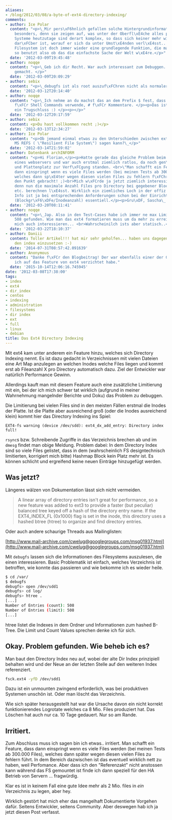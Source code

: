 ```yaml
---
aliases:
- /blog/2012/03/08/a-byte-of-ext4-directory-indexing/
comments:
- author: Ice Polar
  content: "<p>\_Mir pers\xF6hnlich gefallen solche Hintergrundinformationen ganz
    besonders, denn sie zeigen auf, was unter der Oberfl\xE4che alles passiert. Die
    Systeme heutzutage sind derart komplex, so dass sich keiner mehr wirklich im Klaren
    dar\xFCber ist, worauf er sich da unter Umst\xE4nden verl\xE4sst... Und so ein
    Filesystem ist doch immer wieder eine grundlegende Funktion, die man einfach mal
    so benutzt also ob das die einfachste Sache der Welt w\xE4re.</p>"
  date: '2012-03-09T19:45:48'
- author: noqqe
  content: "<p>\_Geb ich dir Recht. War auch interessant zum Debuggen. Hat Spa\xDF
    gemacht. </p>"
  date: '2012-03-09T20:09:29'
- author: sebix
  content: "<p>\_debugfs ist als root auszuf\xFChren nicht als normaler User</p>"
  date: '2012-03-12T20:14:40'
- author: noqqe
  content: "<p>\_Ich nehme an du machst das an dem Prefix $ fest, dass ich als Identifier
    f\xFCr Shell Commands verwende, # f\xFCr Kommentare. </p><p>Das ist jedenfalls
    ein Trugschluss :) </p><p></p>"
  date: '2012-03-12T20:17:59'
- author: sebix
  content: <p>Du hast vollkommen recht ;)</p>
  date: '2012-03-13T12:34:27'
- author: Ice Polar
  content: "<p>Ob jemand einmal etwas zu den Unterschieden zwischen ext4 und dem neuen
    MS REFS ( \"Resilient File System\") sagen kann?\_</p>"
  date: '2012-03-14T21:59:02'
- author: Datenbank archINFORM
  content: "<p>Hi Florian,</p><p>Hatte gerade das gleiche Problem beim zwischencache
    eines webservers und war auch erstmal ziemlich ratlos, da noch gen\xFCgend Inodes
    und Plattenplatz zur Verf\xFCgung standen. <br>\"Man schafft ein Feature,<br>dass
    dann einspringt wenn es viele Files werden (bei meinen Tests ab 300.000<br>Files),
    welches dann sp\xE4ter wegen diesen vielen Files zu fehlern f\xFChrt.\" gut auf
    den Punkt gebracht! ;)<br>Mich w\xFCrde ja jetzt ziemlich interessieren, wie sich
    denn nun die maximale Anzahl Files pro Directory bei gegebener Blockgr\xF6\xDFe,
    etc. berechnen l\xE4sst. Wirklich ein ziemliches Loch in der offiz. Doku. Diese
    Info ist ja bei entsprechenden Anforderungen schon bei der Einrichtung der Partition
    (Blockgr\xF6\xDFe/Inodeanzahl) essentiell.</p><p>Gru\xDF, Sascha\_ \_ </p>"
  date: '2012-03-20T08:11:41'
- author: noqqe
  content: "<p>\_Jap. Also in den Test-Cases habe ich immer ne max Limit Count von
    508 gefunden. Wie man das ext4 formatieren muss um da mehr zu erreichen w\xFCrde
    mich auch interessieren... <br>Wahrscheinilch ists aber statisch..</p>"
  date: '2012-03-22T18:10:37'
- author: Daniii
  content: Toller Artikel!!! hat mir sehr geholfen... haben uns dagegen entschieden
    den index einzusetzen :-)
  date: '2014-07-31T08:57:42.091639'
- author: Anonymous
  content: "Danke f\xFCr den Blogbeitrag! Der war ebenfalls einer der Gr\xFCnde, wodurch
    ich auf das Feature von ext4 verzichtet habe."
  date: '2015-10-14T12:06:16.745945'
date: '2012-03-08T17:38:00'
tags:
- index
- ext4
- dir_index
- centos
- indexing
- administration
- filesystems
- dir index
- ext
- full
- linux
- debian
title: Das Ext4 Directory Indexing
---
```


Mit ext4 kam unter anderem ein Feature hinzu, welches sich Directory Indexing
nennt. Es ist dazu gedacht in Verzeichnissen mit vielen Dateien eine Art Map
anzulegen an welchen Inodes welche Files liegen und kommt erst ab Fileanzahl X
pro Directory automatisch dazu. Ziel der Entwickler war natürlich Performance Gewinn.

Allerdings kauft man mit diesem Feature auch eine zusätzliche Limitierung mit
ein, bei der ich mich schwer tat wirklich (aufgrund in meiner Wahrnehmung
mangelnder Berichte und Doku) das Problem zu debuggen.

Die Limitierung bei vielen Files sind in den meisten Fällen erstmal die Inodes
der Platte. Ist die Platte aber ausreichend groß (oder die Inodes ausreichend
klein) kommt hier das Directory Indexing ins Spiel:

```
EXT4-fs warning (device /dev/sdd): ext4_dx_add_entry: Directory index full!
```

`rsync`s bzw. Schreibende Zugriffe in das Verzeichnis brechen ab und im `dmesg`
findet man obige Meldung. Problem dabei: In dem Directory Index sind so viele
Files gelistet, dass in dem (wahrscheinlich FS designtechnisch limitierten,
korrigiert mich bitte) Hashmap Block kein Platz mehr ist. Es können schlicht
und ergreifend keine neuen Einträge hinzugefügt werden.

## Was jetzt? ##

Längeres wälzen von Dokumentation lässt sich nicht vermeiden.

> A linear array of directory entries isn't great for performance, so a new
> feature was added to ext3 to provide a faster (but peculiar) balanced tree keyed
> off a hash of the directory entry name. If the EXT4_INDEX_FL (0x1000) flag is
> set in the inode, this directory uses a hashed btree (htree) to organize and
> find directory entries.

Oder auch andere schaurige Threads aus Mailinglisten:

[http://www.mail-archive.com/cwelug@googlegroups.com/msg01937.html](http://www.mail-archive.com/cwelug@googlegroups.com/msg01937.html)

Mit `debugfs` lassen sich die Informationen des Filesystems
auszulesen, die einen interessieren. Basic Problematik ist einfach, welches
Verzeichnis ist betroffen, wie konnte das passieren und wie bekomme ich es wieder heile.

``` bash
$ cd /var/
$ debugfs
debugfs> open /dev/sdd1
debugfs> cd log/
debugfs> htree .
[...]
Number of Entries (count): 508
Number of Entries (limit): 508
[...]
```
htree listet die Indexes in dem Ordner und Informationen zum hashed B-Tree. Die
Limit und Count Values sprechen denke ich für sich.

## Okay. Problem gefunden. Wie beheb ich es? ##

Man baut den Directory Index neu auf, wobei der alte Dir Index prinzipiell
behalten wird und der Neue an der letzten Stelle auf den weiteren Index
referenziert.

``` bash
fsck.ext4 -yfD /dev/sdd1
```

Dazu ist ein unmounten zwingend erforderlich, was bei produktiven Systemen
unschön ist. Oder man löscht das Verzeichnis.

Wie sich später herausgestellt hat war die Ursache davon ein nicht korrekt
funktionierendes Logrotate welches ca 8 Mio. Files produziert hat. Das Löschen
hat auch nur ca. 10 Tage gedauert. Nur so am Rande.

## Irritiert. ##

Zum Abschluss muss ich sagen bin ich etwas.. irritiert. Man schafft ein
Feature, dass dann einspringt wenn es viele Files werden (bei meinen Tests ab
300.000 Files), welches dann später wegen diesen vielen Files zu fehlern führt.
In dem Bereich dazwischen ist das eventuell wirklich nett zu haben, weil
Perfomance. Aber dass ich den "Referenzakt" nicht anstossen kann während das FS
gemountet ist finde ich dann speziell für den HA Betrieb von Servern ...
fragwürdig.

Klar es ist in keinem Fall eine gute Idee mehr als 2 Mio. files in *ein*
Verzeichnis zu legen, aber hey.

Wirklich gestört hat mich eher das mangelhaft Dokumentierte Vorgehen dafür.
Seitens Entwickler, seitens Community. Aber deswegen hab ich ja jetzt diesen
Post verfasst.
